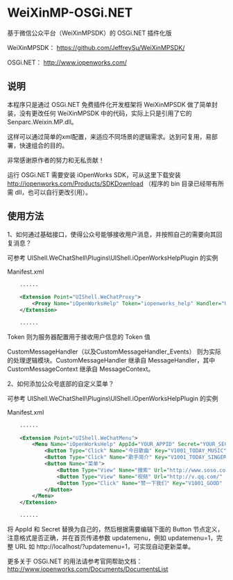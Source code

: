WeiXinMP-OSGi.NET
=================

基于微信公众平台（WeiXinMPSDK）的 OSGi.NET 插件化版

WeiXinMPSDK： https://github.com/JeffreySu/WeiXinMPSDK/

OSGi.NET： http://www.iopenworks.com/


说明
---------

本程序只是通过 OSGi.NET 免费插件化开发框架将 WeiXinMPSDK 做了简单封装，没有更改任何 WeiXinMPSDK 中的代码，实际上只是引用了它的 Senparc.Weixin.MP.dll。

这样可以通过简单的xml配置，来适应不同场景的逻辑需求。达到可复用，易部署，快速组合的目的。

非常感谢原作者的努力和无私贡献！

运行 OSGi.NET 需要安装 iOpenWorks SDK，可从这里下载安装 http://iopenworks.com/Products/SDKDownload （程序的 bin 目录已经带有所需 dll，也可以自行更改引用）。


使用方法
---------

1、如何通过基础接口，使得公众号能够接收用户消息，并按照自己的需要向其回复消息？

可参考 UIShell.WeChatShell\Plugins\UIShell.iOpenWorksHelpPlugin 的实例

Manifest.xml

```xml
	......
	
	<Extension Point="UIShell.WeChatProxy">
		<Proxy Name="iOpenWorksHelp" Token="iopenworks_help" Handler="UIShell.iOpenWorksHelpPlugin.CustomMessageHandler.CustomMessageHandler" />
	</Extension>

	......
```

Token 则为服务器配置用于接收用户信息的 Token 值

CustomMessageHandler（以及CustomMessageHandler_Events） 则为实际的处理逻辑模块。CustomMessageHandler 继承自 MessageHandler<CustomMessageContext>，其中 CustomMessageContext 继承自 MessageContext。

2、如何添加公众号底部的自定义菜单？

可参考 UIShell.WeChatShell\Plugins\UIShell.iOpenWorksHelpPlugin 的实例

Manifest.xml

```xml
	......
	
	<Extension Point="UIShell.WeChatMenu">
		<Menu Name="iOpenWorksHelp" AppId="YOUR_APPID" Secret="YOUR_SECRET">
			<Button Type="Click" Name="今日歌曲" Key="V1001_TODAY_MUSIC" />
			<Button Type="Click" Name="歌手简介" Key="V1001_TODAY_SINGER" />
			<Button Name="菜单">
				<Button Type="View" Name="搜索" Url="http://www.soso.com/" />
				<Button Type="View" Name="视频" Url="http://v.qq.com/" />
				<Button Type="Click" Name="赞一下我们" Key="V1001_GOOD" />
			</Button>
		</Menu>
	</Extension>

	......
```

将 AppId 和 Secret 替换为自己的，然后根据需要编辑下面的 Button 节点定义，注意格式是否正确，并在首页传递参数 updatemenu，例如 updatemenu=1，完整 URL 如 http://localhost/?updatemenu=1，可实现自动更新菜单。

更多关于 OSGi.NET 的用法请参考官网帮助文档： http://www.iopenworks.com/Documents/DocumentsList 